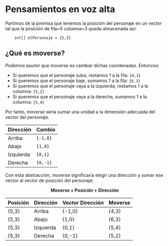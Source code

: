 # Pensamientos en voz alta

Partimos de la premisa que tenemos la posición del personaje en un vector tal que la posición de fila=5 columna=3 queda almacenada así:

```
    int[] elPersonaje = {5,3}
```

## ¿Qué es moverse?

Podemos asumir que moverse es cambiar dichas coordenadas. Entonces:

- Si queremos que el personaje suba, restamos 1 a la fila: ```{4,3}```
- Si queremos que el personaje baje, sumamos 1 a la fila: ```{6,3}```
- Si queremos que el personaje vaya a la izquierda, restamos 1 a la columna: ```{5,2}```
- Si queremos que el personaje vaya a la derecha, sumamos 1 a la columna: ```{5,4}```

Por tanto, moverse sería sumar una unidad a la dimensión adecuada del vector del personaje.

<div align="center">

|Dirección|Cambio
|-|-
|Arriba|```{-1,0}```
|Abajo|```{1,0}```
|Izquierda|```{0,1}```
|Derecha|```{0,-1}```

</div>

Con esta abstracción, moverse significaría elegir una dirección y sumar ese vector al vector de posición del personaje.

<div align="center">

**Moverse = Posición + Dirección**

|Posición|Dirección|Vector Dirección|Moverse
|-|-|-|-
|{5,3}|Arriba|{-1,0}|{4,3}
|{5,3}|Abajo|{1,0}|{6,3}
|{5,3}|Izquierda|{0,1}|{5,4}
|{5,3}|Derecha|{0,-1}|{5,2}

</div>

